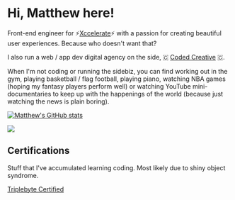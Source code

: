 # Hi, Matthew here!

Front-end engineer for ⚡[Xccelerate](https://xccelerate.co/en/)⚡ with a passion for creating beautiful user experiences. Because who doesn't want that?

I also run a web / app dev digital agency on the side, 🇨 [Coded Creative](https://www.thecodedcreative.com/) 🇨.

When I'm not coding or running the sidebiz, you can find working out in the gym, playing basketball / flag football, playing piano, watching NBA games (hoping my fantasy players perform well) or watching YouTube mini-documentaries to keep up with the happenings of the world (because just watching the news is plain boring).

[![Matthew's GitHub stats](https://github-readme-stats.vercel.app/api?username=mpsb&count_private=true&theme=dracula)](https://github.com/anuraghazra/github-readme-stats)

![](https://komarev.com/ghpvc/?username=mpsb)

## Certifications

Stuff that I've accumulated learning coding. Most likely due to shiny object syndrome.

[Triplebyte Certified](https://triplebyte.com/tb/matthew-yjl3jnt/certificate)
